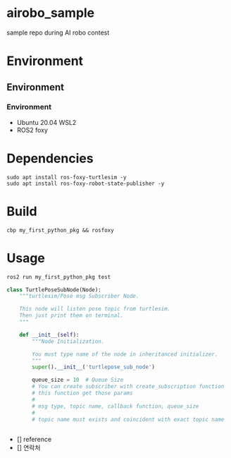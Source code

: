 # airobo_sample
sample repo during AI robo contest

# Environment
## Environment
### Environment


- Ubuntu 20.04 WSL2
- ROS2 foxy
# Dependencies

```
sudo apt install ros-foxy-turtlesim -y
sudo apt install ros-foxy-robot-state-publisher -y
```

# Build

```
cbp my_first_python_pkg && rosfoxy
```

# Usage

```bash
ros2 run my_first_python_pkg test
```

```python
class TurtlePoseSubNode(Node):
    """turtlesim/Pose msg Subscriber Node.

    This node will listen pose topic from turtlesim.
    Then just print them on terminal.
    """

    def __init__(self):
        """Node Initialization.

        You must type name of the node in inheritanced initializer.
        """
        super().__init__('turtlepose_sub_node')

        queue_size = 10  # Queue Size
        # You can create subscriber with create_subscription function
        # this function get those params
        #
        # msg type, topic name, callback function, queue_size
        #
        # topic name must exists and coincident with exact topic name
      
```

- [] reference
- [] 연락처